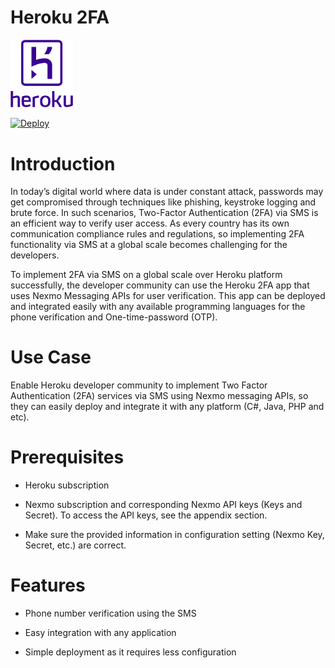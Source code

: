 # Heroku 2FA
<img src="https://raw.githubusercontent.com/AdvaiyaLabs/Heroku-with-Nexmo-Verify/master/docs/image1.png" width=100>

[![Deploy](https://www.herokucdn.com/deploy/button.png)](https://heroku.com/deploy)

Introduction
============

In today’s digital world where data is under constant attack, passwords may get compromised through techniques like phishing, keystroke logging and brute force. In such scenarios, Two-Factor Authentication (2FA) via SMS is an efficient way to verify user access. As every country has its own communication compliance rules and regulations, so implementing 2FA functionality via SMS at a global scale becomes challenging for the developers.

To implement 2FA via SMS on a global scale over Heroku platform successfully, the developer community can use the Heroku 2FA app that uses Nexmo Messaging APIs for user verification. This app can be deployed and integrated easily with any available programming languages for the phone verification and One-time-password (OTP).

Use Case
========

Enable Heroku developer community to implement Two Factor Authentication (2FA) services via SMS using Nexmo messaging APIs, so they can easily deploy and integrate it with any platform (C\#, Java, PHP and etc).

Prerequisites
=============

-   Heroku subscription

-   Nexmo subscription and corresponding Nexmo API keys (Keys and Secret). To access the API keys, see the appendix section.

-   Make sure the provided information in configuration setting (Nexmo Key, Secret, etc.) are correct.

Features 
=========

-   Phone number verification using the SMS

-   Easy integration with any application

-   Simple deployment as it requires less configuration
